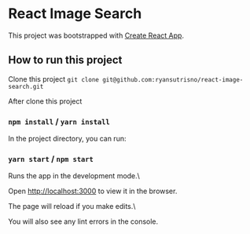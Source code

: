 # React Image Search

This project was bootstrapped with [Create React App](https://github.com/facebook/create-react-app).

## How to run this project

Clone this project `git clone git@github.com:ryansutrisno/react-image-search.git`

After clone this project

### `npm install` / `yarn install`

In the project directory, you can run:

### `yarn start` / `npm start`

Runs the app in the development mode.\

Open [http://localhost:3000](http://localhost:3000) to view it in the browser.

The page will reload if you make edits.\

You will also see any lint errors in the console.
